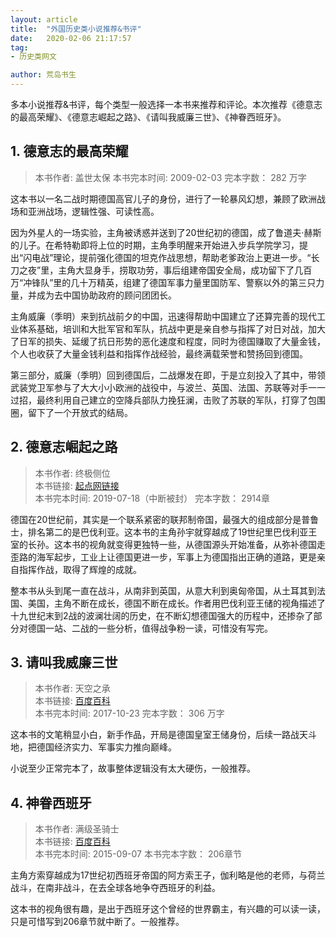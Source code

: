 ```yaml
---
layout: article
title:  "外国历史类小说推荐&书评"
date:   2020-02-06 21:17:57
tag:
- 历史类网文

author: 荒岛书生
---
```


多本小说推荐&书评，每个类型一般选择一本书来推荐和评论。本次推荐《德意志的最高荣耀》、《德意志崛起之路》、《请叫我威廉三世》、《神眷西班牙》。

<!---more--->


## 1. 德意志的最高荣耀

> 本书作者:  盖世太保 
> 本书完本时间: 2009-02-03
> 完本字数： 282 万字

这本书以一名二战时期德国高官儿子的身份，进行了一轮暴风幻想，兼顾了欧洲战场和亚洲战场，逻辑性强、可读性高。

因为外星人的一场实验，主角被诱惑并送到了20世纪初的德国，成了鲁道夫·赫斯的儿子。在希特勒即将上位的时期，主角季明醒来开始进入步兵学院学习，提出“闪电战”理论，提前强化德国的坦克作战思想，帮助老爹政治上更进一步。“长刀之夜”里，主角大显身手，捞取功劳，事后组建帝国安全局，成功留下了几百万“冲锋队”里的几十万精英，组建了德国军事力量里国防军、警察以外的第三只力量，并成为去中国协助政府的顾问团团长。

主角威廉（季明）来到抗战前夕的中国，迅速得帮助中国建立了还算完善的现代工业体系基础，培训和大批军官和军队，抗战中更是亲自参与指挥了对日对战，加大了日军的损失、延缓了抗日形势的恶化速度和程度，同时为德国赚取了大量金钱，个人也收获了大量金钱利益和指挥作战经验，最终满载荣誉和赞扬回到德国。

第三部分，威廉（季明）回到德国后，二战爆发在即，于是立刻投入了其中，带领武装党卫军参与了大大小小欧洲的战役中，与波兰、英国、法国、苏联等对手一一过招，最终利用自己建立的空降兵部队力挽狂澜，击败了苏联的军队，打穿了包围圈，留下了一个开放式的结局。

## 2. 德意志崛起之路

> 本书作者:  终极侧位  
> 本书链接:  [起点网链接](https://book.qidian.com/info/3687209)  
> 本书完本时间: 2019-07-18（中断被封）
> 完本字数： 2914章

德国在20世纪前，其实是一个联系紧密的联邦制帝国，最强大的组成部分是普鲁士，排名第二的是巴伐利亚。这本书的主角孙宇就穿越成了19世纪里巴伐利亚王室的长孙。这本书的视角就变得更独特一些，从德国源头开始准备，从弥补德国走歪路的海军起步，工业上让德国更进一步，军事上为德国指出正确的道路，更是亲自指挥作战，取得了辉煌的成就。

整本书从头到尾一直在战斗，从南非到英国，从意大利到奥匈帝国，从土耳其到法国、美国，主角不断在成长，德国不断在成长。作者用巴伐利亚王储的视角描述了十九世纪末到2战的波澜壮阔的历史，在不断幻想德国强大的历程中，还掺杂了部分对德国一站、二战的一些分析，值得战争粉一读，可惜没有写完。

## 3. 请叫我威廉三世

> 本书作者:  天空之承  
> 本书链接:  [百度百科](https://bkso.baidu.com/item/%E8%AF%B7%E5%8F%AB%E6%88%91%E5%A8%81%E5%BB%89%E4%B8%89%E4%B8%96)  
> 本书完本时间: 2017-10-23
> 完本字数： 306 万字

这本书的文笔稍显小白，新手作品，开局是德国皇室王储身份，后续一路战天斗地，把德国经济实力、军事实力推向巅峰。

小说至少正常完本了，故事整体逻辑没有太大硬伤，一般推荐。

## 4. 神眷西班牙

> 本书作者:  满级圣骑士  
> 本书链接:  [百度百科](https://baike.baidu.com/item/%E7%A5%9E%E7%9C%B7%E8%A5%BF%E7%8F%AD%E7%89%99/22877642?fr=aladdin)  
> 本书完本时间: 2015-09-07
> 本书完本字数： 206章节

主角方索穿越成为17世纪初西班牙帝国的阿方索王子，伽利略是他的老师，与荷兰战斗，在南非战斗，在去全球各地争夺西班牙的利益。

这本书的视角很有趣，是出于西班牙这个曾经的世界霸主，有兴趣的可以读一读，只是可惜写到206章节就中断了。一般推荐。




